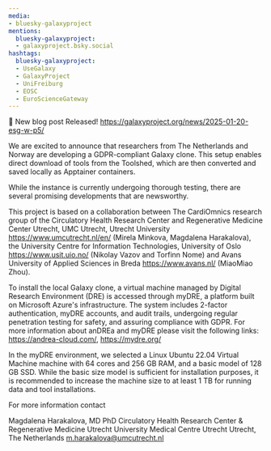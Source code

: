 ```yaml
---
media:
- bluesky-galaxyproject
mentions:
  bluesky-galaxyproject:
  - galaxyproject.bsky.social
hashtags:
  bluesky-galaxyproject:
  - UseGalaxy
  - GalaxyProject
  - UniFreiburg
  - EOSC
  - EuroScienceGateway
---
```

📝 New blog post Released!
https://galaxyproject.org/news/2025-01-20-esg-w-p5/

We are excited to announce that researchers from The Netherlands and Norway are developing a GDPR-compliant Galaxy clone.
This setup enables direct download of tools from the Toolshed, which are then converted and saved locally as Apptainer containers.

While the instance is currently undergoing thorough testing, there are several promising developments that are newsworthy.

This project is based on a collaboration between The CardiOmnics research group of the Circulatory Health Research Center and Regenerative Medicine Center Utrecht,
UMC Utrecht, Utrecht University https://www.umcutrecht.nl/en/ (Mirela Minkova, Magdalena Harakalova), the University Centre for Information Technologies,
University of Oslo https://www.usit.uio.no/ (Nikolay Vazov and Torfinn Nome) and Avans University of Applied Sciences in Breda https://www.avans.nl/ (MiaoMiao Zhou).

To install the local Galaxy clone, a virtual machine managed by Digital Research Environment (DRE) is accessed through myDRE, a platform built on Microsoft Azure's infrastructure.
The system includes 2-factor authentication, myDRE accounts, and audit trails, undergoing regular penetration testing for safety, and assuring compliance with GDPR.
For more information about anDREa and myDRE please visit the following links: https://andrea-cloud.com/, https://mydre.org/

In the myDRE environment, we selected a Linux Ubuntu 22.04 Virtual Machine machine with 64 cores and 256 GB RAM, and a basic model of 128 GB SSD.
While the basic size model is sufficient for installation purposes, it is recommended to increase the machine size to at least 1 TB for running data and tool installations.

For more information contact

Magdalena Harakalova, MD PhD
Circulatory Health Research Center &
Regenerative Medicine Utrecht
University Medical Centre Utrecht
Utrecht, The Netherlands
m.harakalova@umcutrecht.nl